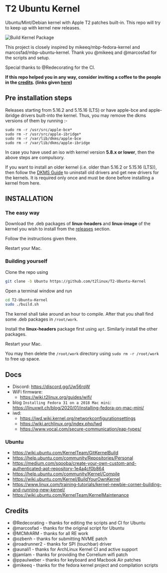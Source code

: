 # T2 Ubuntu Kernel

Ubuntu/Mint/Debian kernel with Apple T2 patches built-in. This repo will try to keep up with kernel new releases.

![Build Kernel Package](https://github.com/t2linux/T2-Ubuntu-Kernel/actions/workflows/build.yml/badge.svg?branch=Ubuntu)

This project is closely inspired by mikeeq/mbp-fedora-kernel and marcosfad/mbp-ubuntu-kernel. Thank you @mikeeq and @marcosfad for the scripts and setup.

Special thanks to @Redecorating for the CI.

**If this repo helped you in any way, consider inviting a coffee to the people in the [credits](https://github.com/t2linux/T2-Ubuntu-Kernel#credits). (links given [here](https://wiki.t2linux.org/contribute/))**

## Pre installation steps

Releases starting from 5.16.2 and 5.15.16 (LTS) or have apple-bce and apple-ibridge drivers built-into the kernel. Thus, you may remove the dkms versions of them by running :-

```
sudo rm -r /usr/src/apple-bce*
sudo rm -r /usr/src/apple-ibridge*
sudo rm -r /var/lib/dkms/apple-bce
sudo rm -r /var/lib/dkms/apple-ibridge
```

In case you have used an iso with kernel version **5.8.x or lower**, then the above steps are compulsory.

If you want to install an older kernel (i.e. older than 5.16.2 or 5.15.16 (LTS)), then follow the [DKMS Guide](http://wiki.t2linux.org/guides/dkms/) to uninstall old drivers and get new drivers for the kernels. It is required only once and must be done before installing a kernel from here.

## INSTALLATION

### The easy way

Download the .deb packages of **linux-headers** and **linux-image** of the kernel you wish to install from the [releases](https://github.com/t2linux/T2-Ubuntu-Kernel/releases) section.

Follow the instructions given there.

Restart your Mac.

### Building yourself

Clone the repo using
```bash
git clone -b Ubuntu https://github.com/t2linux/T2-Ubuntu-Kernel
```

Open a terminal window and run

```bash
cd T2-Ubuntu-Kernel
sudo ./build.sh
```

The kernel shall take around an hour to compile. After that you shall find some .deb packages in `/root/work`.

Install the **linux-headers** package first using `apt`. Similarly install the other packages.

Restart your Mac.

You may then delete the `/root/work` directory using `sudo rm -r /root/work` to free up space.

## Docs

- Discord: <https://discord.gg/Uw56rqW>
- WiFi firmware:
  - <https://wiki.t2linux.org/guides/wifi/>
- blog `Installing Fedora 31 on a 2018 Mac mini`: <https://linuxwit.ch/blog/2020/01/installing-fedora-on-mac-mini/>
- iwd:
  - <https://iwd.wiki.kernel.org/networkconfigurationsettings>
  - <https://wiki.archlinux.org/index.php/Iwd>
  - <https://www.vocal.com/secure-communication/eap-types/>

### Ubuntu

- <https://wiki.ubuntu.com/KernelTeam/GitKernelBuild>
- <https://help.ubuntu.com/community/Repositories/Personal>
- <https://medium.com/sqooba/create-your-own-custom-and-authenticated-apt-repository-1e4a4cf0b864>
- <https://help.ubuntu.com/community/Kernel/Compile>
- <https://wiki.ubuntu.com/Kernel/BuildYourOwnKernel>
- <https://www.linux.com/training-tutorials/kernel-newbie-corner-building-and-running-new-kernel/>
- <https://wiki.ubuntu.com/KernelTeam/KernelMaintenance>

## Credits

- @Redecorating - thanks for editing the scripts and CI for Ubuntu
- @marcosfad - thanks for the original script for Ubuntu
- @MCMrARM - thanks for all RE work
- @ozbenh - thanks for submitting NVME patch
- @roadrunner2 - thanks for SPI (touchbar) driver
- @aunali1 - thanks for ArchLinux Kernel CI and active support
- @jamlam - thanks for providing the Correlium wifi patch
- @ppaulweber - thanks for keyboard and Macbook Air patches
- @mikeeq - thanks for the fedora kernel project and compilation scripts
